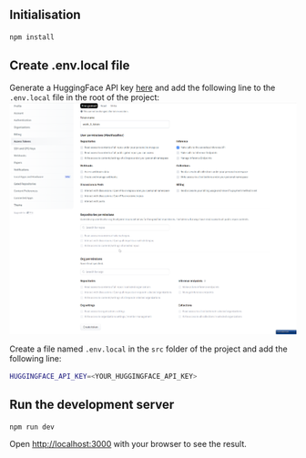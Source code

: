## Initialisation

```bash
npm install
```

## Create .env.local file
Generate a HuggingFace API key [here](https://huggingface.co/settings/tokens) and add the following line to the `.env.local` file in the root of the project:
![Option to make api calls](../images/image.png)

Create a file named `.env.local` in the `src` folder of the project and add the following line:

```bash
HUGGINGFACE_API_KEY=<YOUR_HUGGINGFACE_API_KEY>
```

## Run the development server

```bash
npm run dev
```

Open [http://localhost:3000](http://localhost:3000) with your browser to see the result.